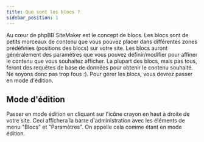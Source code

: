 ```yaml
---
title: Que sont les blocs ?
sidebar_position: 1
---
```


Au cœur de phpBB SiteMaker est le concept de blocs. Les blocs sont de petits morceaux de contenu que vous pouvez placer dans différentes zones prédéfinies (positions des blocs) sur votre site. Les blocs auront généralement des paramètres que vous pouvez définir/modifier pour affiner le contenu que vous souhaitez afficher. La plupart des blocs, mais pas tous, feront des requêtes de base de données pour obtenir le contenu souhaité. Ne soyons donc pas trop fous :). Pour gérer les blocs, vous devrez passer en mode d'édition.

## Mode d'édition
Passer en mode édition en cliquant sur l'icône crayon en haut à droite de votre site. Ceci affichera la barre d'administration avec les éléments de menu "Blocs" et "Paramètres". On appelle cela comme étant en mode édition.
